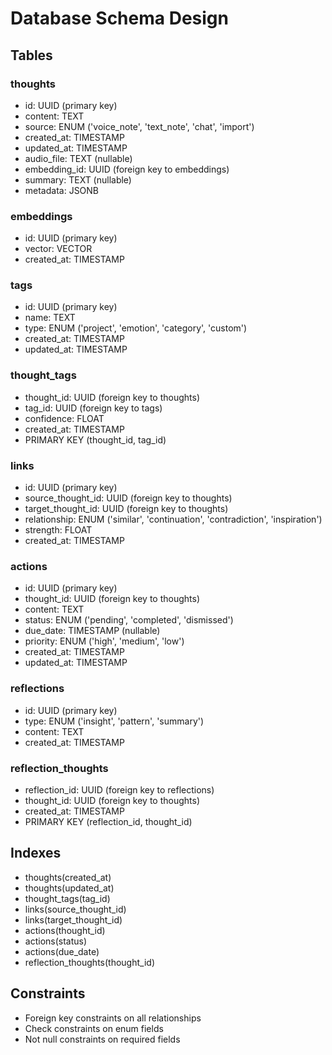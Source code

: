 # Database Schema Design

## Tables

### thoughts
- id: UUID (primary key)
- content: TEXT
- source: ENUM ('voice_note', 'text_note', 'chat', 'import')
- created_at: TIMESTAMP
- updated_at: TIMESTAMP
- audio_file: TEXT (nullable)
- embedding_id: UUID (foreign key to embeddings)
- summary: TEXT (nullable)
- metadata: JSONB

### embeddings
- id: UUID (primary key)
- vector: VECTOR
- created_at: TIMESTAMP

### tags
- id: UUID (primary key)
- name: TEXT
- type: ENUM ('project', 'emotion', 'category', 'custom')
- created_at: TIMESTAMP
- updated_at: TIMESTAMP

### thought_tags
- thought_id: UUID (foreign key to thoughts)
- tag_id: UUID (foreign key to tags)
- confidence: FLOAT
- created_at: TIMESTAMP
- PRIMARY KEY (thought_id, tag_id)

### links
- id: UUID (primary key)
- source_thought_id: UUID (foreign key to thoughts)
- target_thought_id: UUID (foreign key to thoughts)
- relationship: ENUM ('similar', 'continuation', 'contradiction', 'inspiration')
- strength: FLOAT
- created_at: TIMESTAMP

### actions
- id: UUID (primary key)
- thought_id: UUID (foreign key to thoughts)
- content: TEXT
- status: ENUM ('pending', 'completed', 'dismissed')
- due_date: TIMESTAMP (nullable)
- priority: ENUM ('high', 'medium', 'low')
- created_at: TIMESTAMP
- updated_at: TIMESTAMP

### reflections
- id: UUID (primary key)
- type: ENUM ('insight', 'pattern', 'summary')
- content: TEXT
- created_at: TIMESTAMP

### reflection_thoughts
- reflection_id: UUID (foreign key to reflections)
- thought_id: UUID (foreign key to thoughts)
- created_at: TIMESTAMP
- PRIMARY KEY (reflection_id, thought_id)

## Indexes

- thoughts(created_at)
- thoughts(updated_at)
- thought_tags(tag_id)
- links(source_thought_id)
- links(target_thought_id)
- actions(thought_id)
- actions(status)
- actions(due_date)
- reflection_thoughts(thought_id)

## Constraints

- Foreign key constraints on all relationships
- Check constraints on enum fields
- Not null constraints on required fields
